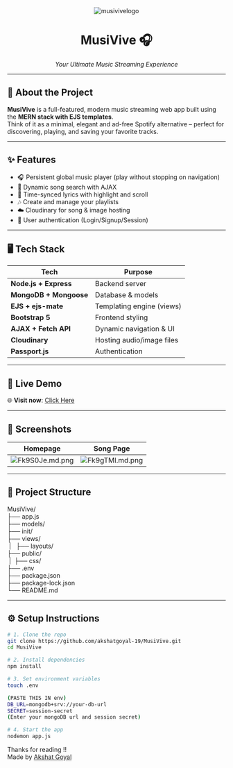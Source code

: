 <div align="center">
   <img src="https://i.ibb.co/Z6L6p0YY/musivivelogo.png" alt="musivivelogo" border="0">
  <h1>MusiVive 🎧</h1>
  <p><i>Your Ultimate Music Streaming Experience</i></p>
</div>

---

## 🎵 About the Project

**MusiVive** is a full-featured, modern music streaming web app built using the **MERN stack with EJS templates**.  
Think of it as a minimal, elegant and ad-free Spotify alternative – perfect for discovering, playing, and saving your favorite tracks.

---

## ✨ Features

- 🎧 Persistent global music player (play without stopping on navigation)
- 🔎 Dynamic song search with AJAX
- 🎼 Time-synced lyrics with highlight and scroll
- 🎶 Create and manage your playlists
- ☁️ Cloudinary for song & image hosting
- 🔐 User authentication (Login/Signup/Session)

---

## 🖥️ Tech Stack

| Tech             | Purpose                        |
|------------------|-------------------------------|
| **Node.js + Express** | Backend server              |
| **MongoDB + Mongoose** | Database & models          |
| **EJS + ejs-mate**     | Templating engine (views)  |
| **Bootstrap 5**        | Frontend styling           |
| **AJAX + Fetch API**   | Dynamic navigation & UI    |
| **Cloudinary**         | Hosting audio/image files  |
| **Passport.js**        | Authentication             |

---

## 🚀 Live Demo

🌐 **Visit now**: [Click Here ](https://musivive.onrender.com)

---

## 📸 Screenshots

| Homepage | Song Page |
|---------|-----------|
| <img src="https://iili.io/Fk9S0Je.md.png" alt="Fk9S0Je.md.png" border="0"> | <img src="https://iili.io/Fk9gTMl.md.png" alt="Fk9gTMl.md.png" border="0"> |

---

## 📂 Project Structure
MusiVive/<br>
├── app.js<br>
├── models/<br>
├── init/<br>
├── views/<br>
&nbsp;| &nbsp; ├── layouts/<br>
├── public/<br>
&nbsp;| &nbsp;├── css/<br>
├── .env<br>
├── package.json<br>
├── package-lock.json<br>
└── README.md

---

## ⚙️ Setup Instructions

```bash
# 1. Clone the repo
git clone https://github.com/akshatgoyal-19/MusiVive.git
cd MusiVive

# 2. Install dependencies
npm install

# 3. Set environment variables
touch .env

(PASTE THIS IN env)
DB_URL=mongodb+srv://your-db-url
SECRET=session-secret
(Enter your mongoDB url and session secret)

# 4. Start the app
nodemon app.js
```

Thanks for reading !!<br>
Made by [Akshat Goyal](https://github.com/akshatgoyal-19)



